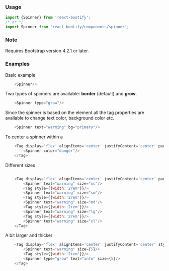


### Usage

```js static
import {Spinner} from 'react-bootify';
/* or */ 
import Spinner from 'react-bootify/components/spinner';
```

### Note

Requires Bootstrap version 4.2.1 or later.

### Examples

Basic example

```js
    <Spinner/>
```

Two types of spinners are available: **border** (default) and **grow**.

```js
    <Spinner type="grow"/>
```

Since the spinner is based on the <Tag/> element all the tag properties are available to
change text color, background color etc.

```js
    <Spinner text="warning" bg="primary"/>
```

To center a spinner within a <Tag/>

```js
    <Tag display='flex' alignItems='center' justifyContent='center' padding={2}>
        <Spinner color="danger"/>
    </Tag>
```

Different sizes

```js

    <Tag display='flex' alignItems='center' justifyContent='center' padding={2}>
        <Spinner text="warning" size="xs"/>
        <Tag style={{width:'2rem'}}/>
        <Spinner text="warning" size="sm"/>
        <Tag style={{width:'2rem'}}/>
        <Spinner text="warning" size="md"/>
        <Tag style={{width:'2rem'}}/>
        <Spinner text="warning" size="lg"/>
        <Tag style={{width:'2rem'}}/>
        <Spinner text="warning" size="xl"/>
    </Tag>
```


A bit larger and thicker

```js
    <Tag display='flex' alignItems='center' justifyContent='center' style={{height:'10rem'}} padding={2}>
        <Spinner text="warning" size={5}/>
        <Tag style={{width:'2rem'}}/>
        <Spinner type="grow" text="info" size={5}/>
    </Tag>
```

